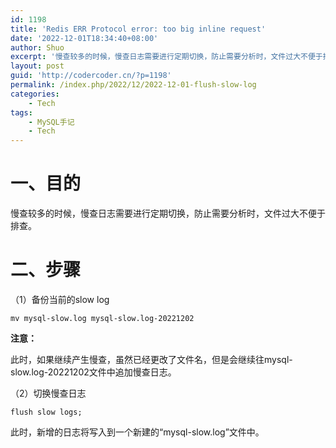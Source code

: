 ```yaml
---
id: 1198
title: 'Redis ERR Protocol error: too big inline request'
date: '2022-12-01T18:34:40+08:00'
author: Shuo
excerpt: '慢查较多的时候，慢查日志需要进行定期切换，防止需要分析时，文件过大不便于排查。'
layout: post
guid: 'http://codercoder.cn/?p=1198'
permalink: /index.php/2022/12/2022-12-01-flush-slow-log
categories:
    - Tech
tags:
    - MySQL手记
    - Tech
---
```


# 一、目的
慢查较多的时候，慢查日志需要进行定期切换，防止需要分析时，文件过大不便于排查。

# 二、步骤
（1）备份当前的slow log
```
mv mysql-slow.log mysql-slow.log-20221202
```
**注意：**

此时，如果继续产生慢查，虽然已经更改了文件名，但是会继续往mysql-slow.log-20221202文件中追加慢查日志。

（2）切换慢查日志
```
flush slow logs;
```
此时，新增的日志将写入到一个新建的“mysql-slow.log”文件中。